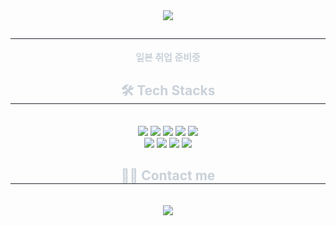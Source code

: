 <div align= "center">
    <img src="https://capsule-render.vercel.app/api?type=rounded&color=gradient&height=120&text=Welcome!&animation=&fontColor=171616&fontSize=60" />
    </div>
    <div align= "center"> 
    <h2 style="border-bottom: 1px solid #21262d; color: #c9d1d9;">  </h2>  
    <div style="font-weight: 700; font-size: 15px; text-align: center; color: #c9d1d9;"> 일본 취업 준비중 </div> 
    </div>
    <div align= "center">
    <h2 style="border-bottom: 1px solid #21262d; color: #c9d1d9;"> 🛠️ Tech Stacks </h2> <br> 
    <div style="margin: 0 auto; text-align: center;" align= "center"> <img src="https://img.shields.io/badge/Figma-F24E1E?style=flat&logo=Figma&logoColor=white">
          <img src="https://img.shields.io/badge/Javascript-F7DF1E?style=flat&logo=Javascript&logoColor=white">
          <img src="https://img.shields.io/badge/Java-007396?style=flat&logo=Java&logoColor=white">
          <img src="https://img.shields.io/badge/MySQL-4479A1?style=flat&logo=MySQL&logoColor=white">
          <img src="https://img.shields.io/badge/Notion-000000?style=flat&logo=Notion&logoColor=white">
          <br/><img src="https://img.shields.io/badge/Oracle-F80000?style=flat&logo=Oracle&logoColor=white">
          <img src="https://img.shields.io/badge/React-61DAFB?style=flat&logo=React&logoColor=white">
          <img src="https://img.shields.io/badge/Slack-4A154B?style=flat&logo=Slack&logoColor=white">
          <img src="https://img.shields.io/badge/Spring Boot-6DB33F?style=flat&logo=Spring Boot&logoColor=white">
          </div>
    </div>
    <div align= "center">
    <h2 style="border-bottom: 1px solid #21262d; color: #c9d1d9;"> 🧑‍💻 Contact me </h2> <br> 
    <div align= "center"> <a href=> <img src="https://img.shields.io/badge/Notion-000000?style=flat&logo=Notion&logoColor=white&link="> </a>
          </div>  <br> 
    <div align= "center">  </div> 
    </div>
    
